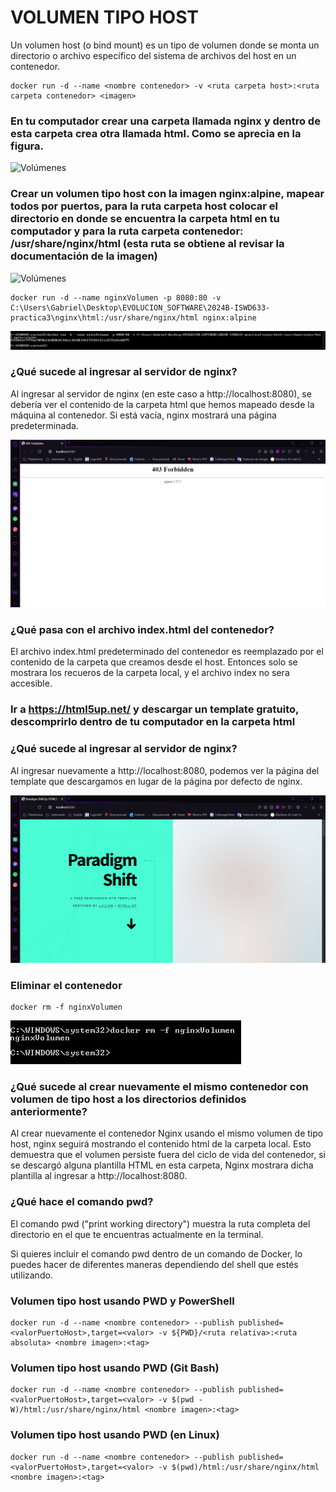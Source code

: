 # VOLUMEN TIPO HOST
Un volumen host (o bind mount) es un tipo de volumen donde se monta un directorio o archivo específico del sistema de archivos del host en un contenedor.

```
docker run -d --name <nombre contenedor> -v <ruta carpeta host>:<ruta carpeta contenedor> <imagen> 
```
### En tu computador crear una carpeta llamada nginx y dentro de esta carpeta crea otra llamada html. Como se aprecia en la figura.
![Volúmenes](img/directorio.PNG)

### Crear un volumen tipo host con la imagen nginx:alpine, mapear todos por puertos, para la ruta carpeta host colocar el directorio en donde se encuentra la carpeta html en tu computador y para la ruta carpeta contenedor: /usr/share/nginx/html (esta ruta se obtiene al revisar la documentación de la imagen)

![Volúmenes](img/volumen-host.PNG)

```
docker run -d --name nginxVolumen -p 8080:80 -v C:\Users\Gabriel\Desktop\EVOLUCION_SOFTWARE\2024B-ISWD633-practica3\nginx\html:/usr/share/nginx/html nginx:alpine 
```
![Volúmenes](img/volumen1.PNG)

### ¿Qué sucede al ingresar al servidor de nginx?
Al ingresar al servidor de nginx (en este caso a http://localhost:8080), se debería ver el contenido de la carpeta html que hemos mapeado desde la máquina al contenedor. Si está vacía, nginx mostrará una página predeterminada.

![Volúmenes](img/volumen2.PNG)

### ¿Qué pasa con el archivo index.html del contenedor?

El archivo index.html predeterminado del contenedor es reemplazado por el contenido de la carpeta que creamos desde el host. Entonces solo se mostrara los recueros de la carpeta local, y el archivo index no sera accesible.

### Ir a https://html5up.net/ y descargar un template gratuito, descomprirlo dentro de tu computador en la carpeta html

### ¿Qué sucede al ingresar al servidor de nginx?

Al ingresar nuevamente a http://localhost:8080, podemos ver la página del template que descargamos en lugar de la página por defecto de nginx.

![Volúmenes](img/volumen3.PNG)

### Eliminar el contenedor

```
docker rm -f nginxVolumen
```
![Volúmenes](img/volumen4.PNG)

### ¿Qué sucede al crear nuevamente el mismo contenedor con volumen de tipo host a los directorios definidos anteriormente?

Al crear nuevamente el contenedor Nginx usando el mismo volumen de tipo host, nginx seguirá mostrando el contenido html de la carpeta local. Esto demuestra que el volumen persiste fuera del ciclo de vida del contenedor, si se descargó alguna plantilla HTML en esta carpeta, Nginx mostrara dicha plantilla al ingresar a http://localhost:8080.


### ¿Qué hace el comando pwd?

El comando pwd ("print working directory") muestra la ruta completa del directorio en el que te encuentras actualmente en la terminal.

Si quieres incluir el comando pwd dentro de un comando de Docker, lo puedes hacer de diferentes maneras dependiendo del shell que estés utilizando.


### Volumen tipo host usando PWD y PowerShell
```
docker run -d --name <nombre contenedor> --publish published=<valorPuertoHost>,target=<valor> -v ${PWD}/<ruta relativa>:<ruta absoluta> <nombre imagen>:<tag> 
```

### Volumen tipo host usando PWD (Git Bash)

```
docker run -d --name <nombre contenedor> --publish published=<valorPuertoHost>,target=<valor> -v $(pwd -W)/html:/usr/share/nginx/html <nombre imagen>:<tag> 
```

### Volumen tipo host usando PWD (en Linux)

```
docker run -d --name <nombre contenedor> --publish published=<valorPuertoHost>,target=<valor> -v $(pwd)/html:/usr/share/nginx/html <nombre imagen>:<tag> 
```

